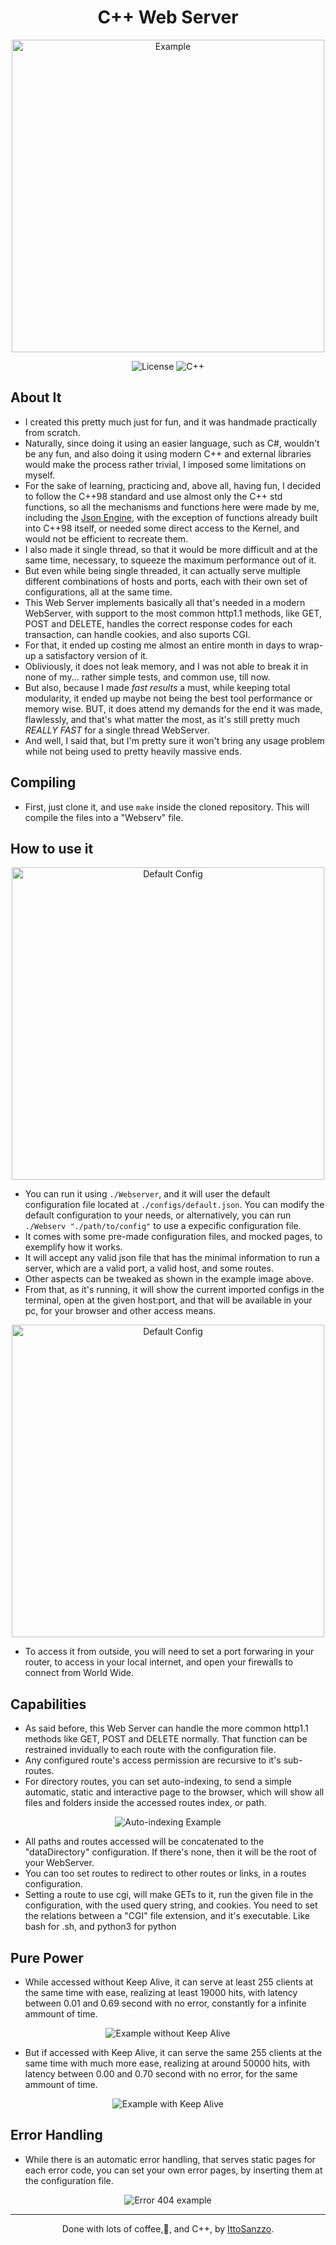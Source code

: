 <h1 align="center">C++ Web Server</h1>

<p align="center"><img width=500px alt="Example" src="https://i.imgur.com/Z2c2ggy.png"></p>

<p align="center">
<img alt="License" src="https://img.shields.io/badge/license-MIT-blue.svg">
<img alt="C++" src="https://img.shields.io/badge/c++-%2300599C.svg?logo=c%2B%2B&logoColor=white">
</p>

## About It

-   I created this pretty much just for fun, and it was handmade practically from scratch.
-   Naturally, since doing it using an easier language, such as C#, wouldn't be any fun, and also doing it using modern C++ and external libraries would make the process rather trivial, I imposed some limitations on myself.
-   For the sake of learning, practicing and, above all, having fun, I decided to follow the C++98 standard and use almost only the C++ std functions, so all the mechanisms and functions here were made by me, including the [Json Engine](https://github.com/IttoSanzzo/CppJsonHandler), with the exception of functions already built into C++98 itself, or needed some direct access to the Kernel, and would not be efficient to recreate them.
-   I also made it single thread, so that it would be more difficult and at the same time, necessary, to squeeze the maximum performance out of it.
-   But even while being single threaded, it can actually serve multiple different combinations of hosts and ports, each with their own set of configurations, all at the same time.
-   This Web Server implements basically all that's needed in a modern WebServer, with support to the most common http1.1 methods, like GET, POST and DELETE, handles the correct response codes for each transaction, can handle cookies, and also suports CGI.
-   For that, it ended up costing me almost an entire month in days to wrap-up a satisfactory version of it.
-   Obliviously, it does not leak memory, and I was not able to break it in none of my... rather simple tests, and common use, till now.
-   But also, because I made _fast results_ a must, while keeping total modularity, it ended up maybe not being the best tool performance or memory wise. BUT, it does attend my demands for the end it was made, flawlessly, and that's what matter the most, as it's still pretty much _REALLY FAST_ for a single thread WebServer.
-   And well, I said that, but I'm pretty sure it won't bring any usage problem while not being used to pretty heavily massive ends.

## Compiling

-   First, just clone it, and use `make` inside the cloned repository. This will compile the files into a "Webserv" file.

## How to use it

<p align="center"><img width=500px alt="Default Config" src="https://i.imgur.com/KiKU5k7.png"></p>

-   You can run it using `./Webserver`, and it will user the default configuration file located at `./configs/default.json`. You can modify the default configuration to your needs, or alternatively, you can run `./Webserv "./path/to/config"` to use a expecific configuration file.
-   It comes with some pre-made configuration files, and mocked pages, to exemplify how it works.
-   It will accept any valid json file that has the minimal information to run a server, which are a valid port, a valid host, and some routes.
-   Other aspects can be tweaked as shown in the example image above.
-   From that, as it's running, it will show the current imported configs in the terminal, open at the given host:port, and that will be available in your pc, for your browser and other access means.

<p align="center"><img width=500px alt="Default Config" src="https://i.imgur.com/dE8HZB0.png"></p>

-   To access it from outside, you will need to set a port forwaring in your router, to access in your local internet, and open your firewalls to connect from World Wide.

## Capabilities

-   As said before, this Web Server can handle the more common http1.1 methods like GET, POST and DELETE normally. That function can be restrained invidually to each route with the configuration file.
-   Any configured route's access permission are recursive to it's sub-routes.
-   For directory routes, you can set auto-indexing, to send a simple automatic, static and interactive page to the browser, which will show all files and folders inside the accessed routes index, or path.

<p align="center"><img alt="Auto-indexing Example" src="https://i.imgur.com/KY6SA1K.png"></p>

-   All paths and routes accessed will be concatenated to the "dataDirectory" configuration. If there's none, then it will be the root of your WebServer.
-   You can too set routes to redirect to other routes or links, in a routes configuration.
-   Setting a route to use cgi, will make GETs to it, run the given file in the configuration, with the used query string, and cookies. You need to set the relations between a "CGI" file extension, and it's executable. Like bash for .sh, and python3 for python

## Pure Power

-   While accessed without Keep Alive, it can serve at least 255 clients at the same time with ease, realizing at least 19000 hits, with latency between 0.01 and 0.69 second with no error, constantly for a infinite ammount of time.

<p align="center"><img alt="Example without Keep Alive" src="https://i.imgur.com/Qhm5r1V.png"></p>

-   But if accessed with Keep Alive, it can serve the same 255 clients at the same time with much more ease, realizing at around 50000 hits, with latency between 0.00 and 0.70 second with no error, for the same ammount of time.

<p align="center"><img alt="Example with Keep Alive" src="https://i.imgur.com/9l4ajcv.png"></p>

## Error Handling

-   While there is an automatic error handling, that serves static pages for each error code, you can set your own error pages, by inserting them at the configuration file.

<p align="center"><img alt="Error 404 example" src="https://i.imgur.com/cAVExjw.png"></p>

---

<p align="center">Done with lots of coffee,💜, and C++, by <a href="https://github.com/IttoSanzzo">IttoSanzzo</a>.</p>

